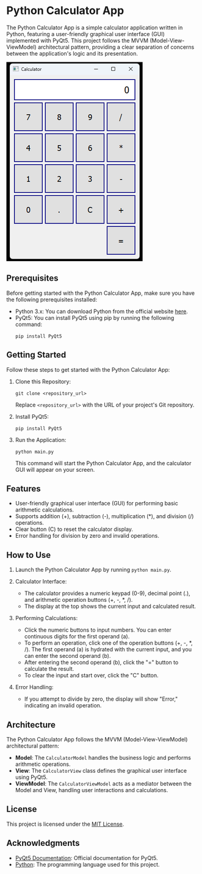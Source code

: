 # Python Calculator App

The Python Calculator App is a simple calculator application written in Python, featuring a user-friendly graphical user interface (GUI) implemented with PyQt5. This project follows the MVVM (Model-View-ViewModel) architectural pattern, providing a clear separation of concerns between the application's logic and its presentation.

![Calculator](image.png)

## Prerequisites

Before getting started with the Python Calculator App, make sure you have the following prerequisites installed:

- Python 3.x: You can download Python from the official website [here](https://www.python.org/downloads/).
- PyQt5: You can install PyQt5 using pip by running the following command:
  ```
  pip install PyQt5
  ```

## Getting Started

Follow these steps to get started with the Python Calculator App:

1. Clone this Repository:
   ```
   git clone <repository_url>
   ```
   Replace `<repository_url>` with the URL of your project's Git repository.

2. Install PyQt5:
   ```
   pip install PyQt5
   ```

3. Run the Application:
   ```
   python main.py
   ```
   This command will start the Python Calculator App, and the calculator GUI will appear on your screen.

## Features

- User-friendly graphical user interface (GUI) for performing basic arithmetic calculations.
- Supports addition (+), subtraction (-), multiplication (*), and division (/) operations.
- Clear button (C) to reset the calculator display.
- Error handling for division by zero and invalid operations.

## How to Use

1. Launch the Python Calculator App by running `python main.py`.

2. Calculator Interface:
   - The calculator provides a numeric keypad (0-9), decimal point (.), and arithmetic operation buttons (+, -, *, /).
   - The display at the top shows the current input and calculated result.

3. Performing Calculations:
   - Click the numeric buttons to input numbers. You can enter continuous digits for the first operand (a).
   - To perform an operation, click one of the operation buttons (+, -, *, /). The first operand (a) is hydrated with the current input, and you can enter the second operand (b).
   - After entering the second operand (b), click the "=" button to calculate the result.
   - To clear the input and start over, click the "C" button.

4. Error Handling:
   - If you attempt to divide by zero, the display will show "Error," indicating an invalid operation.

## Architecture

The Python Calculator App follows the MVVM (Model-View-ViewModel) architectural pattern:

- **Model**: The `CalculatorModel` handles the business logic and performs arithmetic operations.
- **View**: The `CalculatorView` class defines the graphical user interface using PyQt5.
- **ViewModel**: The `CalculatorViewModel` acts as a mediator between the Model and View, handling user interactions and calculations.

## License

This project is licensed under the [MIT License](LICENSE).

## Acknowledgments

- [PyQt5 Documentation](https://doc.qt.io/qtforpython/): Official documentation for PyQt5.
- [Python](https://www.python.org/): The programming language used for this project.